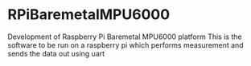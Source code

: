 RPiBaremetalMPU6000
===================

Development of Raspberry Pi Baremetal MPU6000 platform
This is the software to be run on a raspberry pi which performs 
measurement and sends the data out using uart
